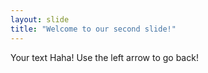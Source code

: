 ```yaml
---
layout: slide
title: "Welcome to our second slide!"
---
```

Your text
Haha! Use the left arrow to go back!
